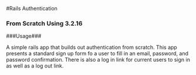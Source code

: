 #Rails Authentication 

### From Scratch Using 3.2.16 

###Usage###

A simple rails app that builds out authentication from scratch.  This app presents a standard sign up form fo a user to fill in an email, password, and password confirmation.  There is also a log in link for current users to sign in as well as a log out link.

